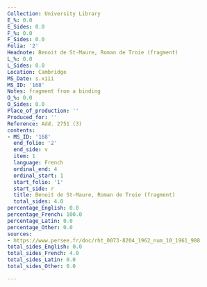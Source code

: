 ```yaml
---
Collection: University Library
E_%: 0.0
E_Sides: 0.0
F_%: 0.0
F_Sides: 0.0
Folia: '2'
Headnote: Benoit de St-Maure, Roman de Troie (fragment)
L_%: 0.0
L_Sides: 0.0
Location: Cambridge
MS_Date: s.xiii
MS_ID: '168'
Notes: fragment from a binding
O_%: 0.0
O_Sides: 0.0
Place_of_production: ''
Produced_for: ''
Reference: Add. 2751 (3)
contents:
- MS_ID: '168'
  end_folio: '2'
  end_side: v
  item: 1
  language: French
  ordinal_end: 4
  ordinal_start: 1
  start_folio: '1'
  start_side: r
  title: Benoit de St-Maure, Roman de Troie (fragment)
  total_sides: 4.0
percentage_English: 0.0
percentage_French: 100.0
percentage_Latin: 0.0
percentage_Other: 0.0
sources:
- https://www.persee.fr/doc/rht_0073-8204_1962_num_10_1961_988
total_sides_English: 0.0
total_sides_French: 4.0
total_sides_Latin: 0.0
total_sides_Other: 0.0

---
```

